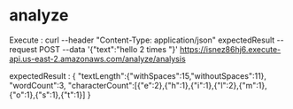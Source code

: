 # analyze


Execute :
        curl --header "Content-Type: application/json" expectedResult
             --request POST 
             --data '{"text":"hello 2 times  "}' 
             https://isnez86hj6.execute-api.us-east-2.amazonaws.com/analyze/analysis


expectedResult :
        {
            "textLength":{"withSpaces":15,"withoutSpaces":11},
            "wordCount":3,
            "characterCount":[{"e":2},{"h":1},{"i":1},{"l":2},{"m":1},{"o":1},{"s":1},{"t":1}]
        }

